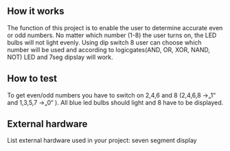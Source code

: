 <!---

This file is used to generate your project datasheet. Please fill in the information below and delete any unused
sections.

You can also include images in this folder and reference them in the markdown. Each image must be less than
512 kb in size, and the combined size of all images must be less than 1 MB.
-->

## How it works

The function of this project is to enable the user to determine accurate even or odd numbers.  No matter which number (1-8) the user turns on, the LED bulbs will not light evenly. Using dip switch 8 user can choose which number will be used and according to logicgates(AND, OR, XOR, NAND, NOT) LED and 7seg dipslay will work. 

## How to test

To get even/odd numbers you have to switch on 2,4,6 and 8 (2,4,6,8 ->„1“ and 1,3,5,7 ->„0“ ). All blue led bulbs should light and 8 have to be displayed. 

## External hardware

List external hardware used in your project: seven segment display
